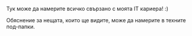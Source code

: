 Тук може да намерите всичко свързано с моята IT кариера! :)

Обяснение за нещата, които ще видите, може да намерите в техните под-папки.

